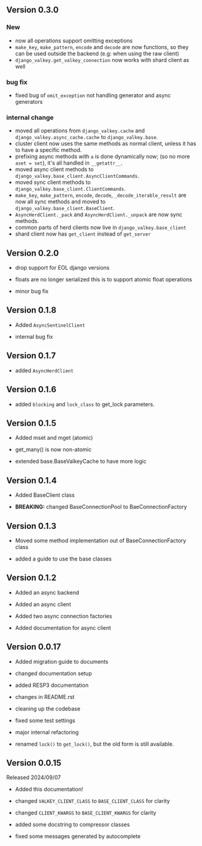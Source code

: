Version 0.3.0
-------------

### New
- now all operations support omitting exceptions
- `make_key`, `make_pattern`, `encode` and `decode` are now functions, so they can be used outside the backend (e.g: when using the raw client)
- `django_valkey.get_valkey_connection` now works with shard client as well

### bug fix
- fixed bug of `omit_exception` not handling generator and async generators

### internal change
- moved all operations from `django_valkey.cache` and `django_valkey.async_cache.cache` to `django_valkey.base`.
- cluster client now uses the same methods as normal client, unless it has to have a specific method.
- prefixing async methods with `a` is done dynamically now; (so no more `aset = set`), it's all handled in `__getattr__`.
- moved async client methods to `django_valkey.base_client.AsyncClientCommands`.
- moved sync client methods to `django_valkey.base_client.ClientCommands`.
- `make_key`, `make_pattern`, `encode`, `decode`, `_decode_iterable_result` are now all sync methods and moved to `django_valkey.base_client.BaseClient`.
- `AsyncHerdClient._pack` and `AsyncHerdClient._unpack` are now sync methods.
- common parts of herd clients now live in `django_valkey.base_client`
- shard client now has `get_client` instead of `get_server`

Version 0.2.0
-------------

- drop support for EOL django versions

- floats are no longer serialized
    this is to support atomic float operations

- minor bug fix

Version 0.1.8
-------------

- Added ``AsyncSentinelClient``

- internal bug fix

Version 0.1.7
-------------

- added ``AsyncHerdClient``

Version 0.1.6
-------------

- added ``blocking`` and ``lock_class`` to get_lock parameters.

Version 0.1.5
-------------

- Added mset and mget (atomic)

- get_many() is now non-atomic

- extended base.BaseValkeyCache to have more logic

Version 0.1.4
-------------

- Added BaseClient class

- **BREAKING:** changed BaseConnectionPool to BaeConnectionFactory

Version 0.1.3
-------------

- Moved some method implementation out of BaseConnectionFactory class

- added a guide to use the base classes


Version 0.1.2
-------------

- Added an async backend

- Added an async client

- Added two async connection factories

- Added documentation for async client

Version 0.0.17
--------------

- Added migration guide to documents

- changed documentation setup

- added RESP3 documentation

- changes in README.rst

- cleaning up the codebase

- fixed some test settings

- major internal refactoring

- renamed ``lock()`` to ``get_lock()``, but the old form is still available.

Version 0.0.15
--------------

Released 2024/09/07

-  Added this documentation!

-  changed ``VALKEY_CLIENT_CLASS`` to ``BASE_CLIENT_CLASS`` for clarity

-  changed ``CLIENT_KWARGS`` to ``BASE_CLIENT_KWARGS`` for clarity

- added some docstring to compressor classes

- fixed some messages generated by autocomplete
